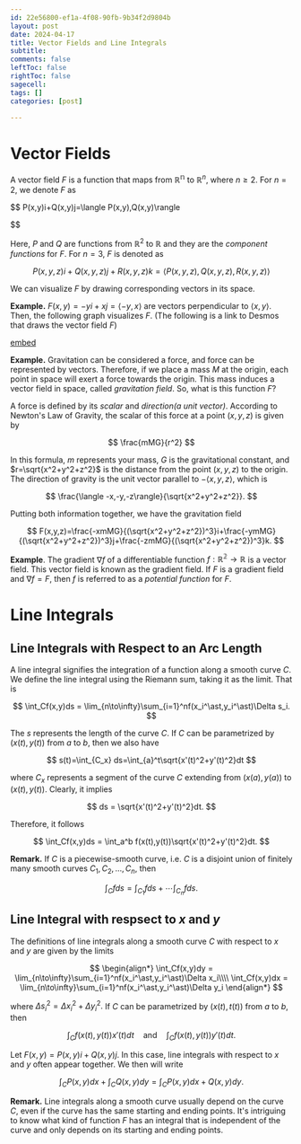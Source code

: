 ```yaml
---
id: 22e56800-ef1a-4f08-90fb-9b34f2d9804b
layout: post
date: 2024-04-17
title: Vector Fields and Line Integrals
subtitle: 
comments: false
leftToc: false
rightToc: false
sagecell: 
tags: []
categories: [post]

---
```


# Vector Fields


A vector field $F$ is a function that maps from $\mathbb{R^n}$ to $\mathbb{R}^n$, where $n\geq 2$. For $n=2$, we denote $F$ as


$$
P(x,y)i+Q(x,y)j=\langle P(x,y),Q(x,y)\rangle

$$


Here, $P$ and $Q$ are functions from $\mathbb{R}^2$ to $\mathbb{R}$ and they are the _component functions_ for $F$. For $n=3$, $F$ is denoted as


$$
P(x,y,z)i+Q(x,y,z)j+R(x,y,z)k=\langle P(x,y,z),Q(x,y,z),R(x,y,z)\rangle
$$


We can visualize $F$ by drawing corresponding vectors in its space.


**Example.** $F(x,y)=-yi+xj=\langle -y,x\rangle$ are vectors perpendicular to $\langle x,y\rangle$. Then, the following graph visualizes $F$. (The following is a link to Desmos that draws the vector field $F$)


[embed](https://www.desmos.com/calculator/yi7sig3nfj)


**Example.** Gravitation can be considered a force, and force can be represented by vectors. Therefore, if we place a mass $M$ at the origin, each point in space will exert a force towards the origin. This mass induces a vector field in space, called _gravitation field_. So, what is this function $F$?


A force is defined by its _scalar_ and _direction(a unit vector)_. According to Newton's Law of Gravity, the scalar of this force at a point $(x,y,z)$ is given by


$$
\frac{mMG}{r^2}
$$


In this formula, $m$ represents your mass, $G$ is the gravitational constant, and $r=\sqrt{x^2+y^2+z^2}$ is the distance from the point $(x,y,z)$ to the origin. The direction of gravity is the unit vector parallel to $-\langle x,y,z\rangle$, which is


$$
\frac{\langle -x,-y,-z\rangle}{\sqrt{x^2+y^2+z^2}}.
$$


Putting both information together, we have the gravitation field


$$
F(x,y,z)=\frac{-xmMG}{(\sqrt{x^2+y^2+z^2})^3}i+\frac{-ymMG}{(\sqrt{x^2+y^2+z^2})^3}j+\frac{-zmMG}{(\sqrt{x^2+y^2+z^2})^3}k.
$$


**Example**. The gradient $\nabla f$ of a differentiable function $f:\mathbb{R^2}\to \mathbb{R}$ is a vector field. This vector field is known as the gradient field. If $F$ is a gradient field and $\nabla f=F$, then $f$ is referred to as a _potential function_ for $F$.


# Line Integrals


## Line Integrals with Respect to an Arc Length


A line integral signifies the integration of a function along a smooth curve $C$. We define the line integral using the Riemann sum, taking it as the limit. That is


$$
\int_Cf(x,y)ds = \lim_{n\to\infty}\sum_{i=1}^nf(x_i^\ast,y_i^\ast)\Delta s_i.
$$


The $s$ represents the length of the curve $C$. If $C$ can be parametrized by $(x(t),y(t))$ from $a$ to $b$, then we also have


$$
s(t)=\int_{C_x} ds=\int_{a}^t\sqrt{x'(t)^2+y'(t)^2}dt
$$


where $C_x$ represents a segment of the curve $C$ extending from $(x(a),y(a))$ to $(x(t),y(t))$. Clearly, it implies


$$
ds = \sqrt{x'(t)^2+y'(t)^2}dt.
$$


Therefore, it follows


$$
\int_Cf(x,y)ds = \int_a^b f(x(t),y(t))\sqrt{x'(t)^2+y'(t)^2}dt.
$$


**Remark.** If $C$ is a piecewise-smooth curve, i.e. $C$ is a disjoint union of finitely many smooth curves $C_1, C_2,\ldots, C_n$, then


$$
\int_C fds = \int_{C_1}fds+\cdots\int_{C_n}fds.
$$


## Line Integral with respsect to $x$ and $y$


The definitions of line integrals along a smooth curve $C$ with respect to $x$ and $y$ are given by the limits


$$
\begin{align*}
\int_Cf(x,y)dy = \lim_{n\to\infty}\sum_{i=1}^nf(x_i^\ast,y_i^\ast)\Delta x_i\\\\ 
\int_Cf(x,y)dx = \lim_{n\to\infty}\sum_{i=1}^nf(x_i^\ast,y_i^\ast)\Delta y_i
\end{align*}
$$


where $\Delta s_i^2=\Delta x_i^2+\Delta y_i^2.$ If $C$ can be parametrized by $(x(t),t(t))$ from $a$ to $b$, then 


$$
\int_Cf(x(t),y(t))x'(t)dt\quad\text{and}\quad\int_Cf(x(t),y(t))y'(t)dt.
$$


Let $F(x,y)=P(x,y)i+Q(x,y)j$. In this case, line integrals with respect to $x$ and $y$ often appear together. We then will write


$$
\int_CP(x,y)dx+\int_CQ(x,y)dy=\int_CP(x,y)dx+Q(x,y)dy.
$$


**Remark.** Line integrals along a smooth curve usually depend on the curve $C$, even if the curve has the same starting and ending points. It's intriguing to know what kind of function $F$ has an integral that is independent of the curve and only depends on its starting and ending points.

